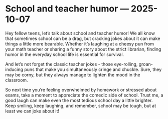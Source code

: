 # School and teacher humor — 2025-10-07

Hey fellow teens, let’s talk about school and teacher humor! We all know that sometimes school can be a drag, but cracking jokes about it can make things a little more bearable. Whether it’s laughing at a cheesy pun from your math teacher or sharing a funny story about the strict librarian, finding humor in the everyday school life is essential for survival. 

And let’s not forget the classic teacher jokes - those eye-rolling, groan-inducing puns that make you simultaneously cringe and chuckle. Sure, they may be corny, but they always manage to lighten the mood in the classroom. 

So next time you’re feeling overwhelmed by homework or stressed about exams, take a moment to appreciate the comedic side of school. Trust me, a good laugh can make even the most tedious school day a little brighter. Keep smiling, keep laughing, and remember, school may be tough, but at least we can joke about it!